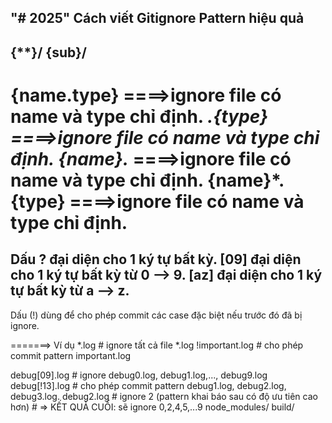 "# 2025" 
Cách viết Gitignore Pattern hiệu quả
------------------------------------------------------------------
{**}/
{sub}/
------------------------------------------------------------------
{name.type}				====>ignore file có name và type chỉ định.
*.{type}				====>ignore file có name và type chỉ định.
{name}.*				====>ignore file có name và type chỉ định.
{name}*.{type}			====>ignore file có name và type chỉ định.
============
Dấu ? đại diện cho 1 ký tự bất kỳ.
[09] đại diện cho 1 ký tự bất kỳ từ 0 --> 9.
[az] đại diện cho 1 ký tự bất kỳ từ a --> z.
------------------------------------------------------------------
Dấu (!) dùng để cho phép commit các case đặc biệt nếu trước đó đã bị ignore.

=======> Ví dụ
*.log               # ignore tất cả file *.log
!important.log      # cho phép commit pattern important.log

debug[09].log       # ignore debug0.log, debug1.log,..., debug9.log
debug[!13].log      # cho phép commit pattern debug1.log, debug2.log, debug3.log.
debug2.log          # ignore 2 (pattern khai báo sau có độ ưu tiên cao hơn)
                    # => KẾT QUẢ CUỐI: sẽ ignore 0,2,4,5,...9
node_modules/
build/

